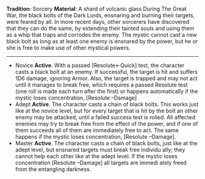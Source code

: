 **Tradition**: Sorcery 
**Material**: A shard of volcanic glass 
During The Great War, the black bolts of the Dark Lords, ensnaring and burning their targets, were feared by all. In more recent days, other sorcerers have discovered that they can do the same, by extending their tainted souls and using them as a whip that traps and corrodes the enemy. The mystic cannot cast a new black bolt as long as at least one enemy is ensnared by the power, but he or she is free to make use of other mystical powers.

---
- Novice **Active**. With a passed [Resolute←Quick] test, the character casts a black bolt at an enemy. If successful, the target is hit and suffers 1D6 damage, ignoring Armor. Also, the target is trapped and may not act until it manages to break free, which requires a passed Resolute test (one roll is made each turn after the first) or happens automatically if the mystic loses concentration, [Resolute –Damage]
- Adept **Active**. The character casts a chain of black bolts. This works just like at the novice level, but for every target that is hit by the bolt an other enemy may be attacked, until a failed success test is rolled. All affected enemies may try to break free from the effect of the power, and if one of them succeeds all of them are immediately free to act. The same happens if the mystic loses concentration, [Resolute –Damage].
- Master **Active**. The character casts a chain of black bolts, just like at the adept level, but ensnared targets must break free individu ally; they cannot help each other like at the adept level. If the mystic loses concentration [Resolute –Damage] all targets are immedi ately freed from the entangling darkness.